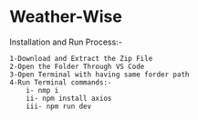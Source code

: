 ﻿# Weather-Wise

Installation and Run Process:-

    1-Download and Extract the Zip File
    2-Open the Folder Through VS Code
    3-Open Terminal with having same forder path
    4-Run Terminal commands:-
        i- nmp i
        ii- npm install axios
        iii- npm run dev
